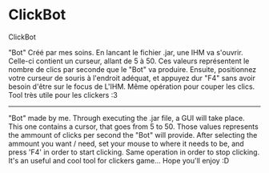 # ClickBot
ClickBot

"Bot" Créé par mes soins. 
En lancant le fichier .jar, une IHM va s'ouvrir. Celle-ci contient un curseur, allant de 5 à 50. 
Ces valeurs représentent le nombre de clics par seconde que le "Bot" va produire. 
Ensuite, positionnez votre curseur de souris à l'endroit adéquat, et appuyez dur "F4" sans avoir besoin d'être sur le focus de L'IHM. 
Même opération pour couper les clics. 
Tool très utile pour les clickers :3 

------------------------------------------------------------------------------------------------------------------------------

"Bot" made by me. 
Through executing the .jar file, a GUI will take place. This one contains a cursor, that goes from 5 to 50. 
Those values represents the ammount of clicks per second the "Bot" will provide. 
After selecting the ammount you want / need, set your mouse to where it needs to be, and press 'F4' in order to start clicking. 
Same operation in order to stop clicking. 
It's an useful and cool tool for clickers game... Hope you'll enjoy :D
